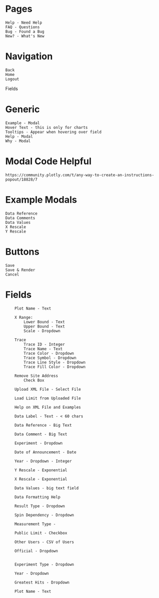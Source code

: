 # Pages

    Help - Need Help
    FAQ - Questions
    Bug - Found a Bug
    New? - What's New

# Navigation
    Back
    Home
    Logout
    
Fields

# Generic
    Example - Modal
    Hover Text - this is only for charts
    Tooltips - Appear when hovering over field
    Help - Modal
    Why - Modal

# Modal Code Helpful

    https://community.plotly.com/t/any-way-to-create-an-instructions-popout/18828/7

# Example Modals
    Data Reference
    Data Comments
    Data Values
    X Rescale
    Y Rescale
    

# Buttons
    Save
    Save & Render
    Cancel

# Fields

        Plot Name - Text

        X Range:
            Lower Bound - Text
            Upper Bound - Text
            Scale - Dropdown

        Trace
            Trace ID - Integer
            Trace Name - Text
            Trace Color - Dropdown
            Trace Symbol - Dropdown
            Trace Line Style - Dropdown
            Trace Fill Color - Dropdown

        Remove Site Address
            Check Box

        Upload XML File - Select File

        Load Limit from Uploaded File

        Help on XML File and Examples

        Data Label - Text - < 60 chars

        Data Reference - Big Text

        Data Comment - Big Text

        Experiment - Dropdown

        Date of Announcement - Date

        Year - Dropdown - Integer

        Y Rescale - Exponential

        X Rescale - Exponential

        Data Values - big text field

        Data Formatting Help

        Result Type - Dropdown

        Spin Dependency - Dropdown

        Measurement Type - 

        Public Limit - Checkbox

        Other Users - CSV of Users

        Official - Dropdown


        Experiment Type - Dropdown

        Year - Dropdown

        Greatest Hits - Dropdown

        Plot Name - Text
